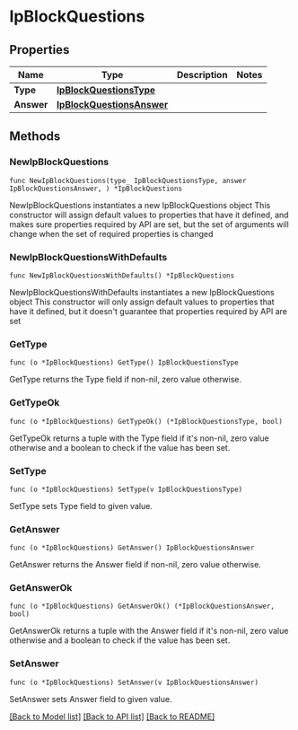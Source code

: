 # IpBlockQuestions

## Properties

Name | Type | Description | Notes
------------ | ------------- | ------------- | -------------
**Type** | [**IpBlockQuestionsType**](IpBlockQuestionsType.md) |  | 
**Answer** | [**IpBlockQuestionsAnswer**](IpBlockQuestionsAnswer.md) |  | 

## Methods

### NewIpBlockQuestions

`func NewIpBlockQuestions(type_ IpBlockQuestionsType, answer IpBlockQuestionsAnswer, ) *IpBlockQuestions`

NewIpBlockQuestions instantiates a new IpBlockQuestions object
This constructor will assign default values to properties that have it defined,
and makes sure properties required by API are set, but the set of arguments
will change when the set of required properties is changed

### NewIpBlockQuestionsWithDefaults

`func NewIpBlockQuestionsWithDefaults() *IpBlockQuestions`

NewIpBlockQuestionsWithDefaults instantiates a new IpBlockQuestions object
This constructor will only assign default values to properties that have it defined,
but it doesn't guarantee that properties required by API are set

### GetType

`func (o *IpBlockQuestions) GetType() IpBlockQuestionsType`

GetType returns the Type field if non-nil, zero value otherwise.

### GetTypeOk

`func (o *IpBlockQuestions) GetTypeOk() (*IpBlockQuestionsType, bool)`

GetTypeOk returns a tuple with the Type field if it's non-nil, zero value otherwise
and a boolean to check if the value has been set.

### SetType

`func (o *IpBlockQuestions) SetType(v IpBlockQuestionsType)`

SetType sets Type field to given value.


### GetAnswer

`func (o *IpBlockQuestions) GetAnswer() IpBlockQuestionsAnswer`

GetAnswer returns the Answer field if non-nil, zero value otherwise.

### GetAnswerOk

`func (o *IpBlockQuestions) GetAnswerOk() (*IpBlockQuestionsAnswer, bool)`

GetAnswerOk returns a tuple with the Answer field if it's non-nil, zero value otherwise
and a boolean to check if the value has been set.

### SetAnswer

`func (o *IpBlockQuestions) SetAnswer(v IpBlockQuestionsAnswer)`

SetAnswer sets Answer field to given value.



[[Back to Model list]](../README.md#documentation-for-models) [[Back to API list]](../README.md#documentation-for-api-endpoints) [[Back to README]](../README.md)



